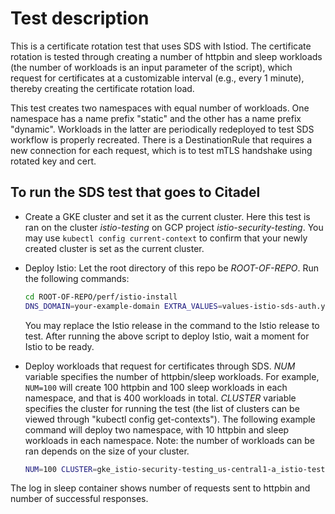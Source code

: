 # Test description

This is a certificate rotation test that uses SDS with Istiod.
The certificate rotation is tested through creating a number of
httpbin and sleep workloads (the number of workloads is an input parameter of the script),
which request for certificates at a customizable interval (e.g., every 1 minute),
thereby creating the certificate rotation load.

This test creates two namespaces with equal number of workloads.
One namespace has a name prefix "static" and the other has a name prefix "dynamic".
Workloads in the latter are periodically redeployed to test SDS workflow is properly recreated.
There is a DestinationRule that requires a new connection for each request, which is to test mTLS
handshake using rotated key and cert.

## To run the SDS test that goes to Citadel

- Create a GKE cluster and set it as the current cluster.
Here this test is ran on the cluster *istio-testing*
on GCP project *istio-security-testing*.
You may use `kubectl config current-context` to confirm that your newly created cluster
is set as the current cluster.

- Deploy Istio:
Let the root directory of this repo be *ROOT-OF-REPO*.
Run the following commands:

    ```bash
    cd ROOT-OF-REPO/perf/istio-install
    DNS_DOMAIN=your-example-domain EXTRA_VALUES=values-istio-sds-auth.yaml ./setup_istio.sh release-1.5.1
    ```

    You may replace the Istio release
    in the command to the Istio release to test.
    After running the above script to deploy Istio, wait a moment for Istio to be ready.

- Deploy workloads that request for certificates through SDS.
*NUM* variable specifies the number of httpbin/sleep workloads. For example, `NUM=100` will
create 100 httpbin and 100 sleep workloads in each namespace, and that is 400 workloads in total.
*CLUSTER* variable specifies the cluster for running the test
(the list of clusters can be viewed through "kubectl config get-contexts").
The following example command will deploy two namespace, with 10 httpbin and sleep workloads in
each namespace.
Note: the number of workloads can be ran depends on the size of your cluster.

    ```bash
    NUM=100 CLUSTER=gke_istio-security-testing_us-central1-a_istio-testing ./setup_test.sh
    ```

The log in sleep container shows number of requests sent to httpbin and number of successful responses.

